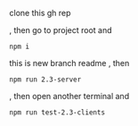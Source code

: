 clone this gh rep 

, then go to project root and
```
npm i
```
this is new branch readme
, then
```
npm run 2.3-server
```

, then open another terminal and

```
npm run test-2.3-clients
```